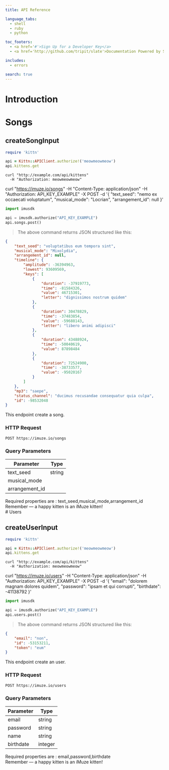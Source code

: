 ```yaml
---
title: API Reference

language_tabs:
  - shell
  - ruby
  - python

toc_footers:
  - <a href='#'>Sign Up for a Developer Key</a>
  - <a href='http://github.com/tripit/slate'>Documentation Powered by Slate</a>

includes:
  - errors

search: true
---
```


# Introduction
# Songs

## createSongInput

```ruby
require 'kittn'

api = Kittn::APIClient.authorize!('meowmeowmeow')
api.kittens.get
```



```shell
curl "http://example.com/api/kittens"
  -H "Authorization: meowmeowmeow"
```



curl "https://imuze.io/songs"
  -H "Content-Type: application/json"
  -H "Authorization: API_KEY_EXAMPLE"
  -X POST -d '{
    "text_seed": "nemo ex occaecati voluptatum",
    "musical_mode": "Locrian",
    "arrangement_id": null
}'


```python
import imusdk

api = imusdk.authorize("API_KEY_EXAMPLE")
api.songs.post()
```



> The above command returns JSON structured like this:

```json
{
    "text_seed": "voluptatibus eum tempora sint",
    "musical_mode": "Mixolydia",
    "arrangement_id": null,
    "timeline": {
        "amplitude": -36394963,
        "lowest": 93609569,
        "keys": [
            {
                "duration": -37919773,
                "time": -81584326,
                "value": 46715301,
                "letter": "dignissimos nostrum quidem"
            },
            {
                "duration": 30478829,
                "time": -37483854,
                "value": -59688143,
                "letter": "libero animi adipisci"
            },
            {
                "duration": 43488924,
                "time": -50040619,
                "value": 87898484
            },
            {
                "duration": 72524900,
                "time": -38733577,
                "value": -95020167
            }
        ]
    },
    "mp3": "saepe",
    "status_channel": "ducimus recusandae consequatur quia culpa",
    "id": -98532048
}
```

This endpoint create a song.

### HTTP Request

`POST https://imuze.io/songs`

### Query Parameters

Parameter | Type
--------- | -----------
text_seed | string
musical_mode | 
arrangement_id | 


<aside class="notice">
Required properties are : text_seed,musical_mode,arrangement_id
</aside>

<aside class="success">
Remember — a happy kitten is an iMuze kitten!
</aside>
# Users

## createUserInput

```ruby
require 'kittn'

api = Kittn::APIClient.authorize!('meowmeowmeow')
api.kittens.get
```



```shell
curl "http://example.com/api/kittens"
  -H "Authorization: meowmeowmeow"
```



curl "https://imuze.io/users"
  -H "Content-Type: application/json"
  -H "Authorization: API_KEY_EXAMPLE"
  -X POST -d '{
    "email": "dolorem magnam dolores quidem",
    "password": "ipsam et qui corrupti",
    "birthdate": -41138792
}'


```python
import imusdk

api = imusdk.authorize("API_KEY_EXAMPLE")
api.users.post()
```



> The above command returns JSON structured like this:

```json
{
    "email": "non",
    "id": -53153211,
    "token": "eum"
}
```

This endpoint create an user.

### HTTP Request

`POST https://imuze.io/users`

### Query Parameters

Parameter | Type
--------- | -----------
email | string
password | string
name | string
birthdate | integer


<aside class="notice">
Required properties are : email,password,birthdate
</aside>

<aside class="success">
Remember — a happy kitten is an iMuze kitten!
</aside>
